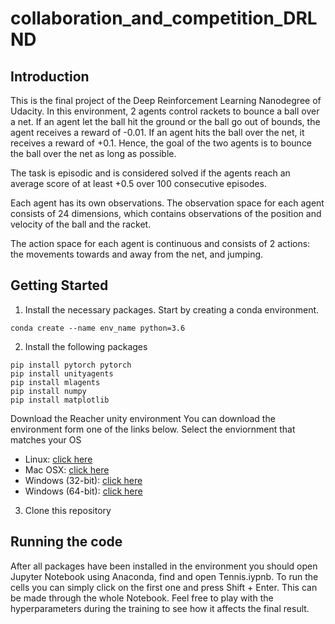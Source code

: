 # collaboration_and_competition_DRLND


## Introduction
This is the final project of the Deep Reinforcement Learning Nanodegree of Udacity.
In this environment, 2 agents control rackets to bounce a ball over a net. If an agent let the ball hit the ground or the ball go out of bounds, the agent receives a reward of -0.01. If an agent hits the ball over the net, it receives a reward of +0.1. Hence, the goal of the two agents is to bounce the ball over the net as long as possible. 

The task is episodic and is considered solved if the agents reach an average score of at least +0.5 over 100 consecutive episodes.

Each agent has its own observations. The observation space for each agent consists of 24 dimensions, which contains observations of the position and velocity of the ball and the racket.

The action space for each agent is continuous and consists of 2 actions: the movements towards and away from the net, and jumping.


## Getting Started
1. Install the necessary packages. 
   Start by creating a conda environment.

```
conda create --name env_name python=3.6
```
2. Install the following packages
 ```
pip install pytorch pytorch
pip install unityagents
pip install mlagents
pip install numpy
pip install matplotlib
```
Download the Reacher unity environment You can download the environment form one of the links below. Select the enviornment that matches your OS
- Linux: [click here](https://s3-us-west-1.amazonaws.com/udacity-drlnd/P3/Tennis/Tennis_Linux.zip)
- Mac OSX: [click here](https://s3-us-west-1.amazonaws.com/udacity-drlnd/P3/Tennis/Tennis.app.zip)
- Windows (32-bit): [click here](https://s3-us-west-1.amazonaws.com/udacity-drlnd/P3/Tennis/Tennis_Windows_x86.zip)
- Windows (64-bit): [click here](https://s3-us-west-1.amazonaws.com/udacity-drlnd/P3/Tennis/Tennis_Windows_x86_64.zip)
3. Clone this repository

## Running the code
After all packages have been installed in the environment you should open Jupyter Notebook using Anaconda, find and open Tennis.iypnb. To run the cells you can simply click on the first one and press Shift + Enter. This can be made through the whole Notebook.
Feel free to play with the hyperparameters during the training to see how it affects the final result. 
